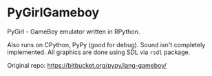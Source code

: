 # PyGirlGameboy
PyGirl - GameBoy emulator written in RPython.

Also runs on CPython, PyPy (good for debug).
Sound isn't completely implemented.
All graphics are done using SDL via `rsdl` package.

Original repo: https://bitbucket.org/pypy/lang-gameboy/

